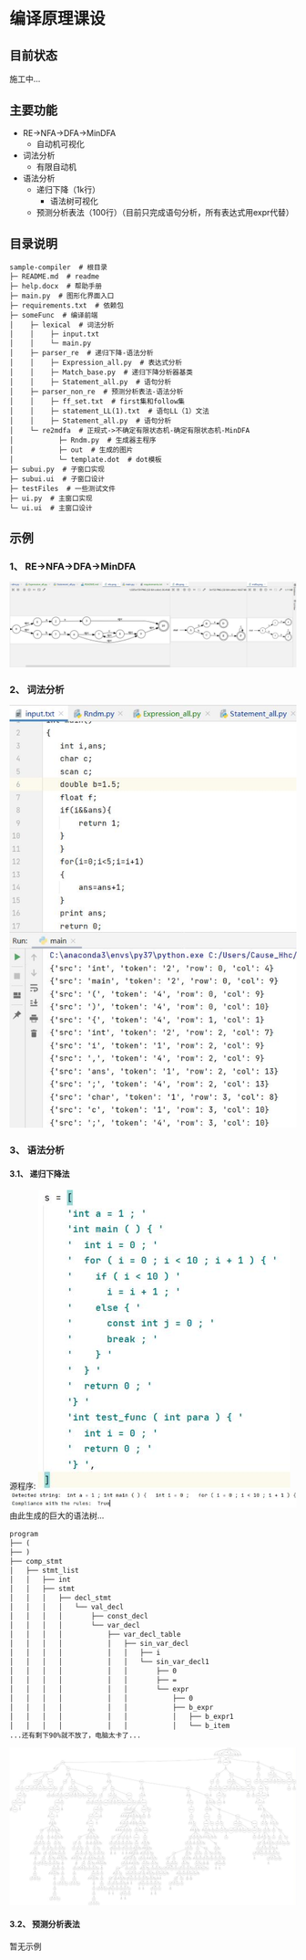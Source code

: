 # 编译原理课设
## 目前状态
施工中...
## 主要功能
- RE->NFA->DFA->MinDFA
  - 自动机可视化
- 词法分析
  - 有限自动机
- 语法分析
  - 递归下降（1k行）
    - 语法树可视化
  - 预测分析表法（100行）（目前只完成语句分析，所有表达式用expr代替）
## 目录说明
```text
sample-compiler  # 根目录
├─ README.md  # readme
├─ help.docx  # 帮助手册
├─ main.py  # 图形化界面入口
├─ requirements.txt  # 依赖包
├─ someFunc  # 编译前端
│    ├─ lexical  # 词法分析
│    │    ├─ input.txt
│    │    └─ main.py
│    ├─ parser_re  # 递归下降-语法分析
│    │    ├─ Expression_all.py  # 表达式分析
│    │    ├─ Match_base.py  # 递归下降分析器基类
│    │    ├─ Statement_all.py  # 语句分析
│    ├─ parser_non_re  # 预测分析表法-语法分析
│    │    ├─ ff_set.txt  # first集和follow集
│    │    ├─ statement_LL(1).txt  # 语句LL（1）文法
│    │    ├─ Statement_all.py  # 语句分析
│    └─ re2mdfa  # 正规式->不确定有限状态机-确定有限状态机-MinDFA
│           ├─ Rndm.py  # 生成器主程序
│           ├─ out  # 生成的图片
│           └─ template.dot  # dot模板
├─ subui.py  # 子窗口实现
├─ subui.ui  # 子窗口设计
├─ testFiles  # 一些测试文件
├─ ui.py  # 主窗口实现
└─ ui.ui  # 主窗口设计
```
## 示例
### 1、 RE->NFA->DFA->MinDFA
![avatar](pic/1.jpg)
### 2、 词法分析
![avatar](pic/2.jpg)
### 3、 语法分析
#### 3.1、 递归下降法
源程序:
![avatar](pic/3.jpg)
![avatar](pic/4.jpg)
由此生成的巨大的语法树...  
```text
program
├── (
├── )
├── comp_stmt
│   ├── stmt_list
│   │   ├── int
│   │   ├── stmt
│   │   │   ├── decl_stmt
│   │   │   │   └── val_decl
│   │   │   │       ├── const_decl
│   │   │   │       └── var_decl
│   │   │   │           ├── var_decl_table
│   │   │   │           │   ├── sin_var_decl
│   │   │   │           │   │   ├── i
│   │   │   │           │   │   └── sin_var_decl1
│   │   │   │           │   │       ├── 0
│   │   │   │           │   │       ├── =
│   │   │   │           │   │       └── expr
│   │   │   │           │   │           ├── 0
│   │   │   │           │   │           ├── b_expr
│   │   │   │           │   │           │   ├── b_expr1
│   │   │   │           │   │           │   └── b_item
...还有剩下90%就不放了，电脑太卡了...
```
![avatar](pic/5.jpg)
#### 3.2、 预测分析表法
暂无示例
